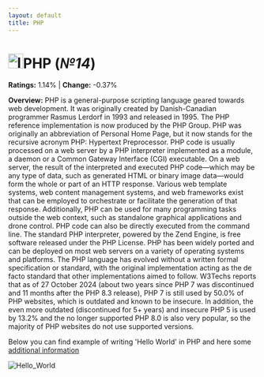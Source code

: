 ```yaml
---
layout: default
title: PHP
---
```


# <img src="https://static.wikia.nocookie.net/programowanie/images/d/d1/Php_logo.png/revision/latest?cb=20190724220107&path-prefix=pl" alt="logo" width="30"/>**PHP** (_№14_) 

**Ratings:** 1.14% | **Change:** -0.37% 

**Overview:** PHP is a general-purpose scripting language geared towards web development. It was originally created by Danish-Canadian programmer Rasmus Lerdorf in 1993 and released in 1995. The PHP reference implementation is now produced by the PHP Group. PHP was originally an abbreviation of Personal Home Page, but it now stands for the recursive acronym PHP: Hypertext Preprocessor.
PHP code is usually processed on a web server by a PHP interpreter implemented as a module, a daemon or a Common Gateway Interface (CGI) executable. On a web server, the result of the interpreted and executed PHP code—which may be any type of data, such as generated HTML or binary image data—would form the whole or part of an HTTP response. Various web template systems, web content management systems, and web frameworks exist that can be employed to orchestrate or facilitate the generation of that response. Additionally, PHP can be used for many programming tasks outside the web context, such as standalone graphical applications and drone control. PHP code can also be directly executed from the command line.
The standard PHP interpreter, powered by the Zend Engine, is free software released under the PHP License. PHP has been widely ported and can be deployed on most web servers on a variety of operating systems and platforms.
The PHP language has evolved without a written formal specification or standard, with the original implementation acting as the de facto standard that other implementations aimed to follow. 
W3Techs reports that as of 27 October 2024 (about two years since  PHP 7 was discontinued and 11 months after the PHP 8.3 release), PHP 7 is still used by 50.0% of PHP websites, which is outdated and known to be insecure. In addition, the even more outdated (discontinued for 5+  years) and insecure PHP 5 is used by 13.2% and the no longer supported PHP 8.0 is also very popular, so  the majority of PHP websites do not use supported versions.

Below you can find example of writing 'Hello World' in PHP and here some [additional information](https://en.wikipedia.org/wiki/PHP)

![Hello_World](https://www.wikihow.com/images/thumb/5/50/Write-a-Hello-World-Program-in-PHP-Step-3.jpg/aid1205745-v4-728px-Write-a-Hello-World-Program-in-PHP-Step-3.jpg)
